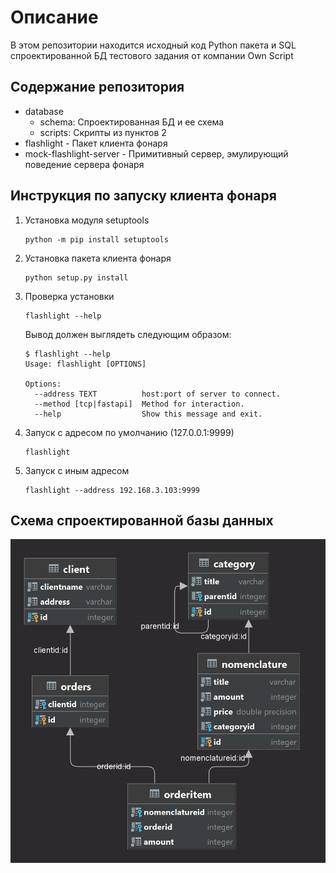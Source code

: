 # Описание
В этом репозитории находится исходный код Python пакета
и SQL спроектированной БД
тестового задания от компании Own Script

## Содержание репозитория
- database
  - schema: Спроектированная БД и ее схема
  - scripts: Скрипты из пунктов 2
- flashlight - Пакет клиента фонаря 
- mock-flashlight-server - Примитивный сервер, эмулирующий поведение сервера фонаря

## Инструкция по запуску клиента фонаря
1. Установка модуля setuptools
    ```shell
    python -m pip install setuptools
    ```

2. Установка пакета клиента фонаря
    ```shell
    python setup.py install
    ```
   
3. Проверка установки
    ```shell
    flashlight --help
    ```
   Вывод должен выглядеть следующим образом:
    ```shell
    $ flashlight --help
    Usage: flashlight [OPTIONS]
    
    Options:
      --address TEXT          host:port of server to connect.
      --method [tcp|fastapi]  Method for interaction.
      --help                  Show this message and exit.
    ```
4. Запуск с адресом по умолчанию (127.0.0.1:9999)
    ```shell
    flashlight
    ```

5. Запуск с иным адресом
    ```shell
    flashlight --address 192.168.3.103:9999
    ```

   
## Схема спроектированной базы данных
<div align="center">
    <img src="https://raw.githubusercontent.com/hotaged/ligth/main/database/schema/public.png" alt="Schema">
</div>
